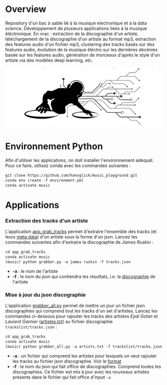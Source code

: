 # Overview

Repository d'un bac à sable lié à la musique electronique et à la data science. Développement de plusieurs applications liées à la musique éléctronique. En vrac : extraction de la discographie d'un artiste, téléchargement de la discographie d'un artiste au format mp3, extraction des features audio d'un fichier mp3, clustering des tracks basés sur des features audio, évolution de la musique éléctro sur les dernières décénies basée sur les features audio, génération de morceaux d'après le style d'un artiste via des modèles deep learning, etc.


<img src="img/djhp.PNG" width="622">


# Environnement Python

Afin d'utiliser les applications, on doit installer l'environnement adéquat. Pour ce faire, utilisez conda avec les commandes suivantes :
```
git clone https://github.com/hansglick/music_playground.git
conda env create -f environment.yml
conda activate music
```

# Applications

### **Extraction des tracks d'un artiste**

L'application [app_grab_tracks](https://github.com/hansglick/music_playground/blob/master/app_grab_tracks/grabber.py) permet d'extraire l'ensemble des tracks (et leurs [meta data](https://github.com/hansglick/music_playground/blob/master/img/trackdata.PNG)) d'un artiste sous la forme d'un json. Lancez les commandes suivantes afin d'extraire la discographie de *James Ruskin* :

```
cd app_grab_tracks
conda activate music
(music) python grabber.py -a james ruskin -f tracks.json
```

 * **-a** : le nom de l'artiste
 * **-f** : le nom du json qui contiendra les résultats, i.e. la [discographie](https://github.com/hansglick/music_playground/blob/master/app_grab_tracks/tracks.json) de l'artiste


### **Mise à jour du json discographie**

L'application [grabber_all.py](https://github.com/hansglick/music_playground/blob/master/app_grab_tracks/grabber_all.py) permet de mettre un jour un fichier json discographies qui comprend tout les tracks d'un set d'artistes. Lancez les commandes ci-dessous pour rajouter les tracks des artistes *Eyal Golan* et *Laurent Garnier* ([artistes.txt](https://raw.githubusercontent.com/hansglick/music_playground/master/app_grab_tracks/artists.txt)) au fichier discographie  `trackslist/tracks.json` :

```
cd app_grab_tracks
conda activate music
(music) python grabber_all.py -a artists.txt -f trackslist/tracks.json
```

 * **-a** : un fichier qui comprend les artistes pour lesquels on veut rajouter les tracks au fichier json discographie. Voir le [format](https://raw.githubusercontent.com/hansglick/music_playground/master/app_grab_tracks/artists.txt) 
 * **-f** : le nom du json qui fait office de discographies. Comprend toutes les discographies. Ce fichier est mis à jour avec les nouveaux artistes présents dans le fichier qui fait office d'input `-a`